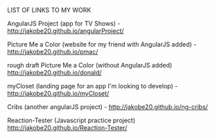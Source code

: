 
LIST OF LINKS TO MY WORK

AngularJS Project (app for TV Shows) - 
http://jakobe20.github.io/angularProject/

Picture Me a Color (website for my friend with AngularJS added) - 
http://jakobe20.github.io/pmac/

rough draft Picture Me a Color (without AngularJS added)
http://jakobe20.github.io/donald/

myCloset (landing page for an app I'm looking to develop) - 
http://jakobe20.github.io/myCloset/

Cribs (another angularJS project) - 
http://jakobe20.github.io/ng-cribs/

Reaction-Tester (Javascript practice project)
http://jakobe20.github.io/Reaction-Tester/
